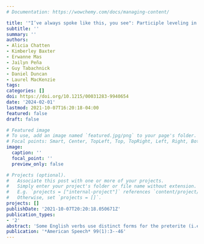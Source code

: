 ```yaml
---
# Documentation: https://wowchemy.com/docs/managing-content/

title: '"I’ve always spoke like this, you see": Participle leveling in three corpora of English'
subtitle: ''
summary: ''
authors:
- Alicia Chatten
- Kimberley Baxter
- Erwanne Mas
- Jailyn Peña
- Guy Tabachnick
- Daniel Duncan
- Laurel MacKenzie
tags:
categories: []
doi: https://doi.org/10.1215/00031283-9940654
date: '2024-02-01'
lastmod: 2021-10-07T16:20:18-04:00
featured: false
draft: false

# Featured image
# To use, add an image named `featured.jpg/png` to your page's folder.
# Focal points: Smart, Center, TopLeft, Top, TopRight, Left, Right, BottomLeft, Bottom, BottomRight.
image:
  caption: ''
  focal_point: ''
  preview_only: false

# Projects (optional).
#   Associate this post with one or more of your projects.
#   Simply enter your project's folder or file name without extension.
#   E.g. `projects = ["internal-project"]` references `content/project/deep-learning/index.md`.
#   Otherwise, set `projects = []`.
projects: []
publishDate: '2021-10-07T20:20:18.050671Z'
publication_types:
- '2'
abstract: 'Some English verbs use distinct forms for the preterite (i.e., simple past; e.g., *I broke the door*) and the past participle (e.g., *I’ve broken the door*). These verbs may variably show use of the preterite form in place of the participle (e.g., *I’ve broke the door*), which the authors call participle leveling. This article contributes the first detailed variationist study of participle leveling by investigating the phenomenon in perfect constructions using data collected from three corpora of conversational speech: two of American English and one of British English. A striking degree of similarity is found between the three corpora in both the linguistic and the extralinguistic constraints on variation. Constraints on participle leveling include tense of the perfect construction, verb frequency, and phonological similarity between preterite and participle forms. The variable is stable in real time and socially stratified. The article relates the findings to theoretical linguistic treatments of the variation and to questions of its origin and spread in Englishes transatlantically.'
publication: '*American Speech* 99(1):3--46'
---
```


